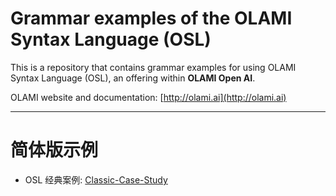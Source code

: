 # Grammar examples of the OLAMI Syntax Language (OSL)

This is a repository that contains grammar examples for using OLAMI Syntax Language (OSL), an offering within **OLAMI Open AI**. 

OLAMI website and documentation: [http://olami.ai](http://olami.ai)

* * *

# 简体版示例

- OSL 经典案例: [Classic-Case-Study](Classic-Case-Study)

